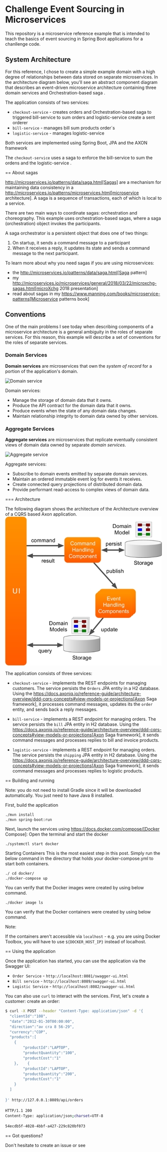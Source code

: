 # Challenge Event Sourcing in Microservices

This repository is a microservice reference example that is intended to teach the basics of event sourcing in Spring Boot applications for a chanllenge code.

## System Architecture

For this reference, I chose to create a simple example domain with a high degree of relationships between data stored on separate microservices. In the architecture diagram below, you'll see an abstract component diagram that describes an event-driven microservice architecture containing three domain services and Orchestration-based saga .

The application consists of two services:

* `checkout-service` - creates orders and Orchestration-based saga to triggered bill-service to sum orders and logistic-service create a sent orderer
* `bill-service` - manages bill sum products order´s
* `logistic-service` - manages logistic-service
 

Both services are implemented using Spring Boot, JPA and the AXON framework 

The `checkout-service` uses a saga to enforce the bill-service to sum the ordens and the logistic-service .

== About sagas

http://microservices.io/patterns/data/saga.html[Sagas] are a mechanism for maintaining data consistency in a http://microservices.io/patterns/microservices.html[microservice architecture].
A saga is a sequence of transactions, each of which is local to a service.

There are two main ways to coordinate sagas: orchestration and choreography.
This example uses orchestration-based sagas, where a saga (orchestration) object invokes the participants.

A saga orchestrator is a persistent object that does one of two things:

1. On startup, it sends a command message to a participant
2. When it receives a reply, it updates its state and sends a command message to the next participant.

To learn more about why you need sagas if you are using microservices:

* the http://microservices.io/patterns/data/saga.html[Saga pattern]
* my http://microservices.io/microservices/general/2018/03/22/microxchg-sagas.html[microXchg 2018 presentation]
* read about sagas in my https://www.manning.com/books/microservice-patterns[Microservice patterns book]


## Conventions

One of the main problems I see today when describing components of a microservice architecture is a general ambiguity in the roles of separate services. For this reason, this example will describe a set of conventions for the roles of separate services.

### Domain Services

**Domain services** are microservices that own the _system of record_ for a portion of the application's domain.

![Domain service](https://imgur.com/Lgy55OJ.png)

Domain services:

- Manage the storage of domain data that it owns.
- Produce the API contract for the domain data that it owns.
- Produce events when the state of any domain data changes.
- Maintain relationship integrity to domain data owned by other services.

### Aggregate Services

**Aggregate services** are microservices that replicate eventually consistent views of domain data owned by separate _domain services_.

![Aggregate service](https://imgur.com/1jx6rTn.png)

Aggregate services:

- Subscribe to domain events emitted by separate domain services.
- Maintain an ordered immutable event log for events it receives.
- Create connected query projections of distributed domain data.
- Provide performant read-access to complex views of domain data.

=== Architecture

The following diagram shows the architecture of the Architecture overview of a CQRS based Axon application.
![Architecture overview](https://github.com/ADA-Inc/ada-code-challenge-hiberus/blob/master/images/axon_Architecture.png)

The application consists of three services:

* `checkout-service` - implements the REST endpoints for managing customers.
The service persists the `Orders` JPA entity in a H2 database.
Using the https://docs.axoniq.io/reference-guide/architecture-overview/ddd-cqrs-concepts#view-models-or-projections[Axon Saga framework], it processes command messages, updates its the `order` entity, and sends back a reply messages.

* `bill-service` - implements a REST endpoint for managing orders.
The service persists the `bill` JPA entity  in H2 database.
Using the https://docs.axoniq.io/reference-guide/architecture-overview/ddd-cqrs-concepts#view-models-or-projections[Axon Saga framework], it sends command messages and processes replies to bill and invoice products.

* `logistic-service` - implements a REST endpoint for managing orders.
The service persists the `shipping` JPA entity in H2 database.
Using the https://docs.axoniq.io/reference-guide/architecture-overview/ddd-cqrs-concepts#view-models-or-projections[Axon Saga framework], it sends command messages and processes replies to logistic  products.


== Building and running

Note: you do not need to install Gradle since it will be downloaded automatically.
You just need to have Java 8 installed.

First, build the application

```
./mvn install 
./mvn spring-boot:run
```

Next, launch the services using https://docs.docker.com/compose/[Docker Compose]:
Open the terminal and start the docker
```
./systemctl start docker
```
Starting Containers
This is the most easiest step in this post. Simply run the below command in the directory that holds your docker-compose.yml to start both containers.
```
./ cd docker/
./docker-compose up
```
You can verify that the Docker images were created by using below command.
```
./docker image ls
```
You can verify that the Docker containers were created by using below command.

Note:

If the containers aren't accessible via `localhost` - e.g. you are using Docker Toolbox, you will have to use `${DOCKER_HOST_IP}` instead of localhost.

== Using the application

Once the application has started, you can use the application via the Swagger UI:

* `Order Service` - `http://localhost:8081/swagger-ui.html`
* `Bill service` - `http://localhost:8089/swagger-ui.html`
* `Logistic Service` - `http://localhost:8082/swagger-ui.html`

You can also use `curl` to interact with the services.
First, let's create a customer:
 create an order:

```bash
$ curl -X POST --header "Content-Type: application/json" -d '{
  "clientId":"108",
  "date":"2012-01-30T00:00:00",
  "direction":"av cra 8 56-29",
  "currency":"COP",
  "products":[
    {
        "productId":"LAPTOP",
        "productQuantity":"100",
        "productCost":"1"
    },    {
        "productId":"LAPTOP",
        "productQuantity":"200",
        "productCost":"1"
    }
  ]
  
}' http://127.0.0.1:8089/api/orders

HTTP/1.1 200
Content-Type: application/json;charset=UTF-8

54ecdb5f-4028-4bbf-a427-229c820bf073

```
== Got questions?

Don't hesitate to create an issue or see


